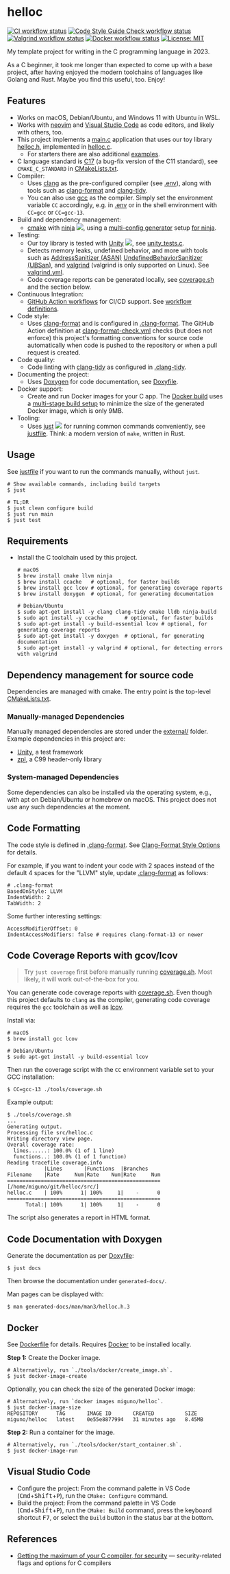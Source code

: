 # helloc

[![CI workflow status](https://github.com/miguno/helloc/actions/workflows/ci.yml/badge.svg)](https://github.com/miguno/helloc/actions/workflows/ci.yml)
[![Code Style Guide Check workflow status](https://github.com/miguno/helloc/actions/workflows/clang-format-check.yml/badge.svg)](https://github.com/miguno/helloc/actions/workflows/clang-format-check.yml)
[![Valgrind workflow status](https://github.com/miguno/helloc/actions/workflows/valgrind.yml/badge.svg)](https://github.com/miguno/helloc/actions/workflows/valgrind.yml)
[![Docker workflow status](https://github.com/miguno/helloc/actions/workflows/docker-image.yml/badge.svg)](https://github.com/miguno/helloc/actions/workflows/docker-image.yml)
[![License: MIT](https://img.shields.io/badge/License-MIT-blue.svg)](https://opensource.org/licenses/MIT)

My template project for writing in the C programming language in 2023.

As a C beginner, it took me longer than expected to come up with a base project,
after having enjoyed the modern toolchains of languages like Golang and Rust.
Maybe you find this useful, too. Enjoy!

## Features

- Works on macOS, Debian/Ubuntu, and Windows 11 with Ubuntu in WSL.
- Works with [neovim](https://neovim.io/) and
  [Visual Studio Code](https://code.visualstudio.com/)
  as code editors, and likely with others, too.
- This project implements a [main.c](src/main.c) application that uses our toy
  library [helloc.h](src/helloc.h), implemented in [helloc.c](src/helloc.c).
  - For starters there are also additional [examples](examples/).
- C language standard is [C17](https://en.cppreference.com/w/c/17)
  (a bug-fix version of the C11 standard), see
  `CMAKE_C_STANDARD` in [CMakeLists.txt](CMakeLists.txt).
- Compiler:
  - Uses [clang](https://clang.llvm.org/) as the pre-configured compiler (see
    [.env](.env)), along with tools such as
    [clang-format](https://clang.llvm.org/docs/ClangFormat.html) and
    [clang-tidy](https://clang.llvm.org/extra/clang-tidy/).
  - You can also use [gcc](https://gcc.gnu.org/) as the compiler. Simply set
    the environment variable `CC` accordingly, e.g. in [.env](.env) or
    in the shell environment with `CC=gcc` or `CC=gcc-13`.
- Build and dependency management:
  - [cmake](https://github.com/Kitware/CMake) with
    [ninja](https://github.com/ninja-build/ninja)
    ![](https://img.shields.io/github/stars/ninja-build/ninja),
    using a
    [multi-config generator](https://cmake.org/cmake/help/latest/variable/CMAKE_CONFIGURATION_TYPES.html)
    setup [for ninja](https://cmake.org/cmake/help/latest/generator/Ninja%20Multi-Config.html).
- Testing:
  - Our toy library is tested with
    [Unity](https://github.com/ThrowTheSwitch/Unity)
    ![](https://img.shields.io/github/stars/ThrowTheSwitch/Unity), see
    [unity_tests.c](test/unity_tests.c).
  - Detects memory leaks, undefined behavior, and more with tools such as
    [AddressSanitizer (ASAN)](https://clang.llvm.org/docs/AddressSanitizer.html)
    [UndefinedBehaviorSanitizer (UBSan)](https://clang.llvm.org/docs/UndefinedBehaviorSanitizer.html),
    and [valgrind](https://valgrind.org/) (valgrind is only supported on Linux).
    See [valgrind.yml](.github/workflows/valgrind.yml).
  - Code coverage reports can be generated locally, see
    [coverage.sh](tools/coverage.sh) and the section below.
- Continuous Integration:
  - [GitHub Action workflows](https://github.com/miguno/helloc/actions)
    for CI/CD support. See [workflow definitions](.github/workflows/).
- Code style:
  - Uses [clang-format](https://clang.llvm.org/docs/ClangFormat.html)
    and is configured in [.clang-format](.clang-format). The GitHub Action
    definition at
    [clang-format-check.yml](.github/workflows/clang-format-check.yml) checks
    (but does not enforce) this project's formatting conventions for source
    code automatically when code is pushed to the repository or when a pull
    request is created.
- Code quality:
  - Code linting with [clang-tidy](https://clang.llvm.org/extra/clang-tidy/) as
    configured in [.clang-tidy](.clang-tidy).
- Documenting the project:
  - Uses [Doxygen](https://www.doxygen.nl/) for code documentation, see
    [Doxyfile](Doxyfile).
- Docker support:
  - Create and run Docker images for your C app.
    The [Docker build](Dockerfile) uses a
    [multi-stage build setup](https://docs.docker.com/build/building/multi-stage/)
    to minimize the size of the generated Docker image, which is only 9MB.
- Tooling:
  - Uses [just](https://github.com/casey/just) ![](https://img.shields.io/github/stars/casey/just)
    for running common commands conveniently, see [justfile](justfile). Think:
    a modern version of `make`, written in Rust.

## Usage

See [justfile](justfile) if you want to run the commands manually, without
`just`.

```shell
# Show available commands, including build targets
$ just

# TL;DR
$ just clean configure build
$ just run main
$ just test
```

## Requirements

- Install the C toolchain used by this project.

  ```shell
  # macOS
  $ brew install cmake llvm ninja
  $ brew install ccache   # optional, for faster builds
  $ brew install gcc lcov # optional, for generating coverage reports
  $ brew install doxygen  # optional, for generating documentation

  # Debian/Ubuntu
  $ sudo apt-get install -y clang clang-tidy cmake lldb ninja-build
  $ sudo apt install -y ccache       # optional, for faster builds
  $ sudo apt-get install -y build-essential lcov # optional, for generating coverage reports
  $ sudo apt-get install -y doxygen  # optional, for generating documentation
  $ sudo apt-get install -y valgrind # optional, for detecting errors with valgrind
  ```

## Dependency management for source code

Dependencies are managed with cmake. The entry point is the top-level
[CMakeLists.txt](CMakeLists.txt).

### Manually-managed Dependencies

Manually managed dependencies are stored under the [external/](external/)
folder. Example dependencies in this project are:

- [Unity](https://github.com/ThrowTheSwitch/Unity), a test framework
- [zpl](https://github.com/zpl-c/zpl), a C99 header-only library

### System-managed Dependencies

Some dependencies can also be installed via the operating system, e.g., with
apt on Debian/Ubuntu or homebrew on macOS. This project does not use any such
dependencies at the moment.

## Code Formatting

The code style is defined in [.clang-format](.clang-format). See
[Clang-Format Style Options](https://clang.llvm.org/docs/ClangFormatStyleOptions.html)
for details.

For example, if you want to indent your code with 2 spaces instead of the
default 4 spaces for the "LLVM" style, update [.clang-format](.clang-format)
as follows:

    # .clang-format
    BasedOnStyle: LLVM
    IndentWidth: 2
    TabWidth: 2

Some further interesting settings:

    AccessModifierOffset: 0
    IndentAccessModifiers: false # requires clang-format-13 or newer

## Code Coverage Reports with gcov/lcov

> Try `just coverage` first before manually running
> [coverage.sh](tools/coverage.sh).
> Most likely, it will work out-of-the-box for you.

You can generate code coverage reports with [coverage.sh](tools/coverage.sh).
Even though this project defaults to `clang` as the compiler, generating code
coverage requires the `gcc` toolchain as well as
[lcov](https://github.com/linux-test-project/lcov).

Install via:

```shell
# macOS
$ brew install gcc lcov

# Debian/Ubuntu
$ sudo apt-get install -y build-essential lcov
```

Then run the coverage script with the `CC` environment variable set to your
GCC installation:

```shell
$ CC=gcc-13 ./tools/coverage.sh
```

Example output:

```
$ ./tools/coverage.sh
...
Generating output.
Processing file src/helloc.c
Writing directory view page.
Overall coverage rate:
  lines......: 100.0% (1 of 1 line)
  functions..: 100.0% (1 of 1 function)
Reading tracefile coverage.info
            |Lines       |Functions  |Branches
Filename    |Rate     Num|Rate    Num|Rate     Num
==================================================
[/home/miguno/git/helloc/src/]
helloc.c    | 100%      1| 100%     1|    -      0
==================================================
      Total:| 100%      1| 100%     1|    -      0
```

The script also generates a report in HTML format.

## Code Documentation with Doxygen

Generate the documentation as per [Doxyfile](Doxyfile):

```shell
$ just docs
```

Then browse the documentation under `generated-docs/`.

Man pages can be displayed with:

```shell
$ man generated-docs/man/man3/helloc.h.3
```

## Docker

See [Dockerfile](Dockerfile) for details.
Requires [Docker](https://www.docker.com/) to be installed locally.

**Step 1:** Create the Docker image.

```shell
# Alternatively, run `./tools/docker/create_image.sh`.
$ just docker-image-create
```

Optionally, you can check the size of the generated Docker image:

```shell
# Alternatively, run `docker images miguno/helloc`.
$ just docker-image-size
REPOSITORY      TAG       IMAGE ID       CREATED          SIZE
miguno/helloc   latest    0e55e8877994   31 minutes ago   8.45MB
```

**Step 2:** Run a container for the image.

```shell
# Alternatively, run `./tools/docker/start_container.sh`.
$ just docker-image-run
```

## Visual Studio Code

- Configure the project: From the command palette in VS Code
  (<kbd>Cmd</kbd>+<kbd>Shift</kbd>+<kbd>P</kbd>),
  run the `CMake: Configure` command.
- Build the project: From the command palette in VS Code
  (<kbd>Cmd</kbd>+<kbd>Shift</kbd>+<kbd>P</kbd>),
  run the `CMake: Build` command, press the keyboard shortcut <kbd>F7</kbd>,
  or select the `Build` button in the status bar at the bottom.

## References

- [Getting the maximum of your C compiler, for
  security](https://airbus-seclab.github.io/c-compiler-security/clang_compilation.html)
  — security-related flags and options for C compilers
